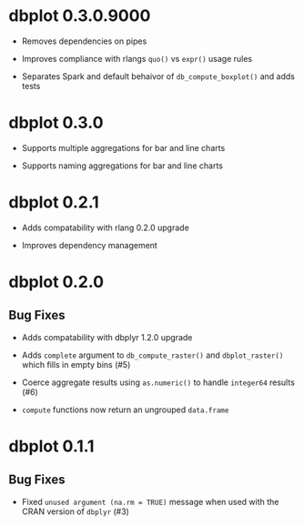 # dbplot 0.3.0.9000

- Removes dependencies on pipes

- Improves compliance with rlangs `quo()` vs `expr()` usage rules

- Separates Spark and default behaivor of `db_compute_boxplot()` and adds tests

# dbplot 0.3.0

- Supports multiple aggregations for bar and line charts

- Supports naming aggregations for bar and line charts

# dbplot 0.2.1

- Adds compatability with rlang 0.2.0 upgrade

- Improves dependency management

# dbplot 0.2.0

## Bug Fixes

- Adds compatability with dbplyr 1.2.0 upgrade

- Adds `complete` argument to `db_compute_raster()` and `dbplot_raster()` which fills in empty bins (#5)

- Coerce aggregate results using `as.numeric()` to handle `integer64` results (#6)

- `compute` functions now return an ungrouped `data.frame`

# dbplot 0.1.1

## Bug Fixes

- Fixed `unused argument (na.rm = TRUE)` message when used with the CRAN version of `dbplyr` (#3)